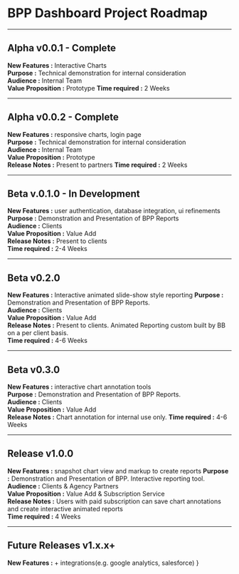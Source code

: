 # BPP Dashboard Project Roadmap
---
## Alpha v0.0.1 - Complete
**New Features :** Interactive Charts  
**Purpose :** Technical demonstration for internal consideration  
**Audience :** Internal Team  
**Value Proposition :** Prototype
**Time required :** 2 Weeks

---
## Alpha v0.0.2 - Complete
**New Features :** responsive charts, login page  
**Purpose :** Technical demonstration for internal consideration  
**Audience :** Internal Team  
**Value Proposition :** Prototype  
**Release Notes :** Present to partners
**Time required :** 2 Weeks

---
## Beta v.0.1.0 - In Development
**New Features :** user authentication, database integration, ui refinements  
**Purpose :** Demonstration and Presentation of BPP Reports  
**Audience :** Clients  
**Value Proposition :** Value Add  
**Release Notes :** Present to clients  
**Time required :** 2-4 Weeks

---
## Beta v0.2.0  
**New Features :** Interactive animated slide-show style reporting
**Purpose :** Demonstration and Presentation of BPP Reports.  
**Audience :** Clients  
**Value Proposition :** Value Add  
**Release Notes :** Present to clients. Animated Reporting custom built by BB on a per client basis.  
**Time required :** 4-6 Weeks

---
## Beta v0.3.0  
**New Features :** interactive chart annotation tools  
**Purpose :** Demonstration and Presentation of BPP Reports.  
**Audience :** Clients  
**Value Proposition :** Value Add  
**Release Notes :** Chart annotation for internal use only.
**Time required :** 4-6 Weeks

---
## Release v1.0.0  
**New Features :** snapshot chart view and markup to create reports
**Purpose :** Demonstration and Presentation of BPP. Interactive reporting tool.  
**Audience :** Clients & Agency Partners  
**Value Proposition :** Value Add & Subscription Service  
**Release Notes :** Users with paid subscription can save chart annotations and create interactive animated reports  
**Time required :** 4 Weeks

---
## Future Releases v1.x.x+  
**New Features :** + integrations(e.g. google analytics, salesforce)
}
